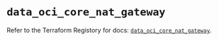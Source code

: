 # `data_oci_core_nat_gateway`

Refer to the Terraform Registory for docs: [`data_oci_core_nat_gateway`](https://registry.terraform.io/providers/oracle/oci/6.18.0/docs/data-sources/core_nat_gateway).

